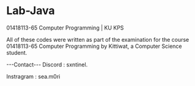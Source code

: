 # Lab-Java
01418113-65 Computer Programming | KU KPS

All of these codes were written as part of the examination for the course 01418113-65 Computer Programming by Kittiwat, a Computer Science student.

---Contact---
Discord : sxntinel.

Instragram : sea.m0ri
